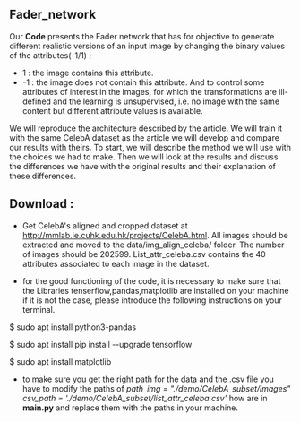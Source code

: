 ## Fader_network
Our **Code** presents the Fader network that has for objective to generate different realistic versions
of an input image by changing the binary values of the attributes(-1/1) :
* 1 :
the image contains this attribute. 
* -1 : the image does not contain this attribute.
And to control some attributes of interest in the images, for which the transformations
are ill-defined and the learning is unsupervised, i.e. no image with the same content
but different attribute values is available.

We will reproduce the architecture described by the article. We will train it with the same
CelebA dataset as the article we will develop and compare our results with theirs. To start, we will
describe the method we will use with the choices we had to make. Then we will look at the results
and discuss the differences we have with the original results and their explanation of these differences.

 

## Download : 

- Get CelebA's aligned and cropped dataset at http://mmlab.ie.cuhk.edu.hk/projects/CelebA.html. All images should be extracted and moved to the data/img_align_celeba/ folder. The number of images should be 202599. List_attr_celeba.csv contains the 40 attributes associated to each image in the dataset.

- for the good functioning of the code, it is necessary to make sure that the Libraries tenserflow,pandas,matplotlib are installed on your machine 
if it is not the case, please introduce the following instructions on your terminal.

 $ sudo apt install python3-pandas 
 
 $ sudo apt install pip install --upgrade tensorflow
 
 $ sudo apt install matplotlib
 
 
 - to make sure you get the right path for the data and the .csv file you have to modify the paths of *path_img = "./demo/CelebA_subset/images"*
 *csv_path = './demo/CelebA_subset/list_attr_celeba.csv'* how are in **main.py** and replace them with the paths in your machine. 
 
 
